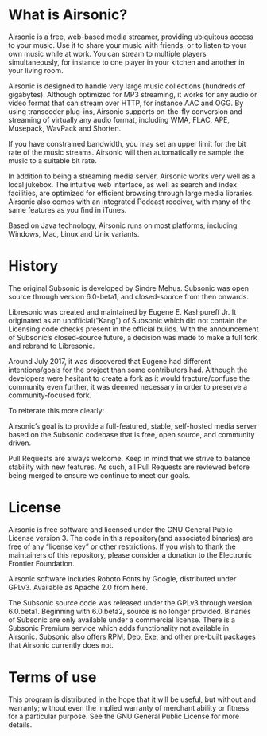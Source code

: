 # What is Airsonic?

Airsonic is a free, web-based media streamer, providing ubiquitous access to your music. Use it to share your music with friends, or to listen to your own music while at work. You can stream to multiple players simultaneously, for instance to one player in your kitchen and another in your living room.

Airsonic is designed to handle very large music collections (hundreds of gigabytes). Although optimized for MP3 streaming, it works for any audio or video format that can stream over HTTP, for instance AAC and OGG. By using transcoder plug-ins, Airsonic supports on-the-fly conversion and streaming of virtually any audio format, including WMA, FLAC, APE, Musepack, WavPack and Shorten.

If you have constrained bandwidth, you may set an upper limit for the bit rate of the music streams. Airsonic will then automatically re sample the music to a suitable bit rate.

In addition to being a streaming media server, Airsonic works very well as a local jukebox. The intuitive web interface, as well as search and index facilities, are optimized for efficient browsing through large media libraries. Airsonic also comes with an integrated Podcast receiver, with many of the same features as you find in iTunes.

Based on Java technology, Airsonic runs on most platforms, including Windows, Mac, Linux and Unix variants.

# History

The original Subsonic is developed by Sindre Mehus. Subsonic was open source through version 6.0-beta1, and closed-source from then onwards.

Libresonic was created and maintained by Eugene E. Kashpureff Jr. It originated as an unofficial(“Kang”) of Subsonic which did not contain the Licensing code checks present in the official builds. With the announcement of Subsonic’s closed-source future, a decision was made to make a full fork and rebrand to Libresonic.

Around July 2017, it was discovered that Eugene had different intentions/goals for the project than some contributors had. Although the developers were hesitant to create a fork as it would fracture/confuse the community even further, it was deemed necessary in order to preserve a community-focused fork.

To reiterate this more clearly:

Airsonic’s goal is to provide a full-featured, stable, self-hosted media server based on the Subsonic codebase that is free, open source, and community driven.

Pull Requests are always welcome. Keep in mind that we strive to balance stability with new features. As such, all Pull Requests are reviewed before being merged to ensure we continue to meet our goals.

# License
Airsonic is free software and licensed under the GNU General Public License version 3. The code in this repository(and associated binaries) are free of any “license key” or other restrictions. If you wish to thank the maintainers of this repository, please consider a donation to the Electronic Frontier Foundation.

Airsonic software includes Roboto Fonts by Google, distributed under GPLv3. Available as Apache 2.0 from here.

The Subsonic source code was released under the GPLv3 through version 6.0.beta1. Beginning with 6.0.beta2, source is no longer provided. Binaries of Subsonic are only available under a commercial license. There is a Subsonic Premium service which adds functionality not available in Airsonic. Subsonic also offers RPM, Deb, Exe, and other pre-built packages that Airsonic currently does not.

# Terms of use
This program is distributed in the hope that it will be useful, but without and warranty; without even the implied warranty of merchant ability or fitness for a particular purpose. See the GNU General Public License for more details.